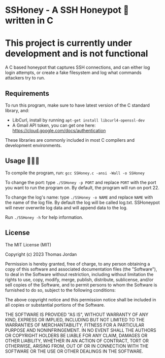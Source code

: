 # SSHoney - A SSH Honeypot 🍯 written in C
# This project is currently under development and is not functional

A C based honeypot that captures SSH connections, and can either log login attempts, or create a fake filesystem and log what commands attackers try to run. 

## Requirements

To run this program, make sure to have latest version of the C standard library, and:
- LibCurl, install by running `apt-get install libcurl4-openssl-dev`
- A Gmail API token, you can get one here: https://cloud.google.com/docs/authentication

These libraries are commonly included in most C compilers and development environments.

## Usage 🐝🐝🐝

To compile the program, run: `gcc SSHoney.c -ansi -Wall -o SSHoney`    

To change the port: type `./SSHoney -p PORT` and replace `PORT` with the port you want to run the program on. By default, the program will run on port 22.   

To change the log's name: type `./SSHoney -o NAME` and replace `NAME` with the name of the log file. By default the log will be called log.txt. SSHoneypot will never overwrite log data and will append data to the log. 

Run `./SSHoney -h` for help information.    

## License

The MIT License (MIT)

Copyright (c) 2023 Thomas Jordan

Permission is hereby granted, free of charge, to any person obtaining a copy of this software and associated documentation files (the "Software"), to deal in the Software without restriction, including without limitation the rights to use, copy, modify, merge, publish, distribute, sublicense, and/or sell copies of the Software, and to permit persons to whom the Software is furnished to do so, subject to the following conditions:

The above copyright notice and this permission notice shall be included in all copies or substantial portions of the Software.

THE SOFTWARE IS PROVIDED "AS IS", WITHOUT WARRANTY OF ANY KIND, EXPRESS OR IMPLIED, INCLUDING BUT NOT LIMITED TO THE WARRANTIES OF MERCHANTABILITY, FITNESS FOR A PARTICULAR PURPOSE AND NONINFRINGEMENT. IN NO EVENT SHALL THE AUTHORS OR COPYRIGHT HOLDERS BE LIABLE FOR ANY CLAIM, DAMAGES OR OTHER LIABILITY, WHETHER IN AN ACTION OF CONTRACT, TORT OR OTHERWISE, ARISING FROM, OUT OF OR IN CONNECTION WITH THE SOFTWARE OR THE USE OR OTHER DEALINGS IN THE SOFTWARE.
